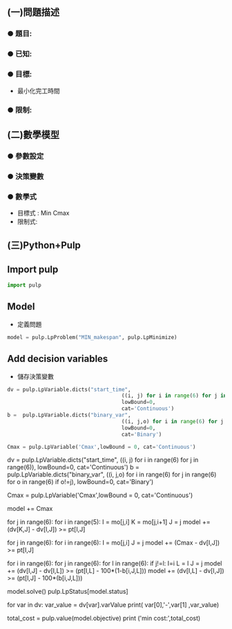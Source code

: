 ## (一)問題描述
 
### ● 題目:
 
### ● 已知:
 
### ● 目標:
- 最小化完工時間
 
### ● 限制:
 
## (二)數學模型

### ● 參數設定
### ● 決策變數
### ● 數學式
- 目標式 :
Min Cmax
- 限制式:

## (三)Python+Pulp
## Import pulp

```python
import pulp 
```

## Model
- 定義問題
```python
model = pulp.LpProblem("MIN_makespan", pulp.LpMinimize)
```

## Add decision variables
- 儲存決策變數
```python
dv = pulp.LpVariable.dicts("start_time",
                                     ((i, j) for i in range(6) for j in range(6)),
                                     lowBound=0,
                                     cat='Continuous')
b =  pulp.LpVariable.dicts("binary_var",
                                     ((i, j,o) for i in range(6) for j in range(6) for o in range(6) if o!=j),
                                     lowBound=0,
                                     cat='Binary')

Cmax = pulp.LpVariable('Cmax',lowBound = 0, cat='Continuous')
```



dv = pulp.LpVariable.dicts("start_time",
                                     ((i, j) for i in range(6) for j in range(6)),
                                     lowBound=0,
                                     cat='Continuous')
b =  pulp.LpVariable.dicts("binary_var",
                                     ((i, j,o) for i in range(6) for j in range(6) for o in range(6) if o!=j),
                                     lowBound=0,
                                     cat='Binary')

Cmax = pulp.LpVariable('Cmax',lowBound = 0, cat='Continuous')


model += Cmax

for j in range(6):
    for i in range(5):
       I = mo[j,i]
       K = mo[j,i+1]
       J = j
       model += (dv[K,J] - dv[I,J]) >= pt[I,J]
       
for j in range(6):
    for i in range(6):
       I = mo[j,i]
       J = j
       model += (Cmax - dv[I,J]) >= pt[I,J]
       
for i in range(6):
    for j in range(6):
        for l in range(6):
            if j!=l:
                I=i
                L = l
                J = j
                model += (dv[I,J] - dv[I,L]) >= (pt[I,L] - 100*(1-b[i,J,L]))
                model += (dv[I,L] - dv[I,J]) >= (pt[I,J] - 100*(b[i,J,L]))
       

model.solve()
pulp.LpStatus[model.status]     

for var in dv:
    var_value = dv[var].varValue
    print( var[0],'-',var[1] ,var_value)

total_cost = pulp.value(model.objective)
print ('min cost:',total_cost)
```
